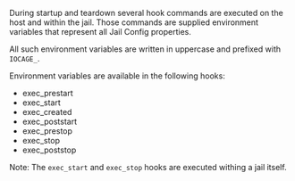 During startup and teardown several hook commands are executed on the host and within the jail.
Those commands are supplied environment variables that represent all Jail Config properties.

All such environment variables are written in uppercase and prefixed with `IOCAGE_`.

Environment variables are available in the following hooks:

- exec_prestart
- exec_start
- exec_created
- exec_poststart
- exec_prestop
- exec_stop
- exec_poststop

Note: The `exec_start` and `exec_stop` hooks are executed withing a jail itself.